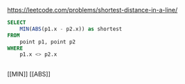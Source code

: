 https://leetcode.com/problems/shortest-distance-in-a-line/

```sql
SELECT 
    MIN(ABS(p1.x - p2.x)) as shortest
FROM
    point p1, point p2
WHERE
    p1.x <> p2.x
    
```

[[MIN]]
[[ABS]]
